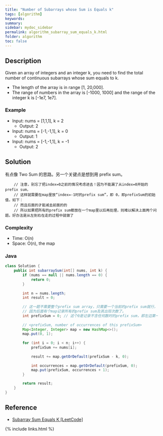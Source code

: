 ```yaml
---
title: "Number of Subarrays whose Sum is Equals k"
tags: [algorithm]
keywords:
summary:
sidebar: mydoc_sidebar
permalink: algorithm_subarray_sum_equals_k.html
folder: algorithm
toc: false
---
```


## Description
Given an array of integers and an integer k, you need to find the total number of continuous subarrays whose sum equals to k.
* The length of the array is in range [1, 20,000].
* The range of numbers in the array is [-1000, 1000] and the range of the integer k is [-1e7, 1e7].

### Example
* Input: nums = [1,1,1], k = 2
  * Output: 2
* Input: nums = [-1,-1,1], k = 0
  * Output: 1
* Input: nums = [-1,-1,1], k = -1
  * Output: 2

## Solution
有点像 Two Sum 的思路。另一个关键点是想到用 prefix sum。


        // 注意，别忘了把index=0之前的情况考虑进去！因为不能漏了从index=0开始的prefix sum，
        // 这样就需要在map里放“index=-1时的prefix sum”，即 0，即prefixSum的初始值，如下：
        // 而且后面的才能减去前面的的
        // 所以如果把所有的prefix sum都放在一个map里以后再处理，则难以解决上面两个问题。好办法是从左到右在走的过程中就做了

### Complexity
* Time: O(n)
* Space: O(n), the map

### Java
```java
class Solution {
    public int subarraySum(int[] nums, int k) {
        if (nums == null || nums.length == 0) {
            return 0;
        }
        
        int n = nums.length;
        int result = 0;
        
        // 这一题不需要整个prefix sum array，只需要一个当前的prefix sum就行，
        // 因为后面有个map记录所有的prefix sum及其出现次数了。
        int prefixSum = 0; // 这个0是记录不含任何数时的prefix sum，即左边第一个元素的左边
        
        // <prefixSum, number of occurrences of this prefixSum>
        Map<Integer, Integer> map = new HashMap<>();
        map.put(0, 1);
        
        for (int i = 0; i < n; i++) {
            prefixSum += nums[i]; 
            
            result += map.getOrDefault(prefixSum - k, 0);
            
            int occurrences = map.getOrDefault(prefixSum, 0);
            map.put(prefixSum, occurrences + 1);
        }

        return result;
    }
}
```

## Reference
* [Subarray Sum Equals K [LeetCode]](https://leetcode.com/problems/subarray-sum-equals-k/description/)

{% include links.html %}
